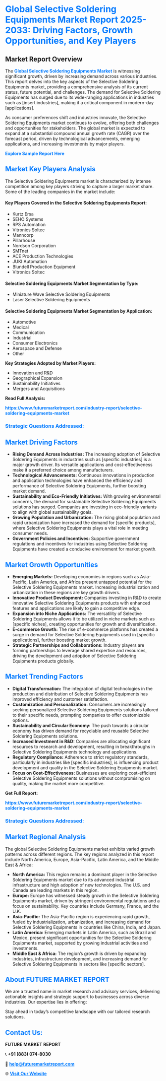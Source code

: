 <h1 style="color: #007BFF;">Global Selective Soldering Equipments Market Report 2025-2033: Driving Factors, Growth Opportunities, and Key Players</h1>

<section id="overview">
<h2>Market Report Overview</h2>
<p>The <a href="https://www.futuremarketreport.com/industry-report/selective-soldering-equipments-market" style="color: #007BFF; text-decoration: none;"><strong>Global Selective Soldering Equipments Market</strong></a> is witnessing significant growth, driven by increasing demand across various industries. This report delves into the key aspects of the Selective Soldering Equipments market, providing a comprehensive analysis of its current status, future potential, and challenges. The demand for Selective Soldering Equipments has surged due to its wide-ranging applications in industries such as [insert industries], making it a critical component in modern-day [applications].</p>
<p>As consumer preferences shift and industries innovate, the Selective Soldering Equipments market continues to evolve, offering both challenges and opportunities for stakeholders. The global market is expected to expand at a substantial compound annual growth rate (CAGR) over the forecast period, driven by technological advancements, emerging applications, and increasing investments by major players.</p>
</section>

<section id="overview">
<p><a href="https://www.futuremarketreport.com/request-sample/reportId=87280" style="color: #007BFF; text-decoration: none;"><strong>Explore Sample Report Here</strong></a></p>
</section>

<section id="key-players">
<h2 style="color: #007BFF;">Market Key Players Analysis</h2>
<p>The Selective Soldering Equipments market is characterized by intense competition among key players striving to capture a larger market share. Some of the leading companies in the market include:</p>
<h4>Key Players Covered in the Selective Soldering Equipments Report:</h4>
<ul><li>Kurtz Ersa</li><li>SEHO Systems</li><li>RPS Automation</li><li>Vitronics Soltec</li><li>Manncorp</li><li>Pillarhouse</li><li>Nordson Corporation</li><li>SMTnet</li><li>ACE Production Technologies</li><li>JUKI Automation</li><li>Blundell Production Equipment</li><li>Vitronics Soltec</li></ul>
<h4>Selective Soldering Equipments Market Segmentation by Type:</h4>
<ul><li>Miniature Wave Selective Soldering Equipments</li><li>Laser Selective Soldering Equipments</li></ul>

<h4>Selective Soldering Equipments Market Segmentation by Application:</h4>
<ul><li>Automotive</li><li>Medical</li><li>Communication</li><li>Industrial</li><li>Consumer Electronics</li><li>Aerospace and Defense</li><li>Other</li></ul>
<p><strong>Key Strategies Adopted by Market Players:</strong></p>
<ul>
<li>Innovation and R&D</li>
<li>Geographical Expansion</li>
<li>Sustainability Initiatives</li>
<li>Mergers and Acquisitions</li>
</ul>
</section>

<section>
<p><strong>Read Full Analysis: </strong></p><a href="https://www.futuremarketreport.com/industry-report/selective-soldering-equipments-market" style="color: #007BFF; text-decoration: none;"><strong>https://www.futuremarketreport.com/industry-report/selective-soldering-equipments-market</strong></a>
<h3 style="color: #007BFF;">Strategic Questions Addressed:</h3>
</section>

<section id="driving-factors">
<h2 style="color: #007BFF;">Market Driving Factors</h2>
<ul>
<li><strong>Rising Demand Across Industries:</strong> The increasing adoption of Selective Soldering Equipments in industries such as [specific industries] is a major growth driver. Its versatile applications and cost-effectiveness make it a preferred choice among manufacturers.</li>
<li><strong>Technological Advancements:</strong> Continuous innovations in production and application technologies have enhanced the efficiency and performance of Selective Soldering Equipments, further boosting market demand.</li>
<li><strong>Sustainability and Eco-Friendly Initiatives:</strong> With growing environmental concerns, the demand for sustainable Selective Soldering Equipments solutions has surged. Companies are investing in eco-friendly variants to align with global sustainability goals.</li>
<li><strong>Growing Population and Urbanization:</strong> The rising global population and rapid urbanization have increased the demand for [specific products], where Selective Soldering Equipments plays a vital role in meeting consumer needs.</li>
<li><strong>Government Policies and Incentives:</strong> Supportive government regulations and incentives for industries using Selective Soldering Equipments have created a conducive environment for market growth.</li>
</ul>
</section>

<section id="growth-opportunities">
<h2 style="color: #007BFF;">Market Growth Opportunities</h2>
<ul>
<li><strong>Emerging Markets:</strong> Developing economies in regions such as Asia-Pacific, Latin America, and Africa present untapped potential for the Selective Soldering Equipments market. Increasing industrialization and urbanization in these regions are key growth drivers.</li>
<li><strong>Innovative Product Development:</strong> Companies investing in R&D to create innovative Selective Soldering Equipments products with enhanced features and applications are likely to gain a competitive edge.</li>
<li><strong>Expansion into Niche Applications:</strong> The versatility of Selective Soldering Equipments allows it to be utilized in niche markets such as [specific niches], creating opportunities for growth and diversification.</li>
<li><strong>E-commerce Growth:</strong> The rise of e-commerce platforms has created a surge in demand for Selective Soldering Equipments used in [specific applications], further boosting market growth.</li>
<li><strong>Strategic Partnerships and Collaborations:</strong> Industry players are forming partnerships to leverage shared expertise and resources, driving the development and adoption of Selective Soldering Equipments products globally.</li>
</ul>
</section>

<section id="trending-factors">
<h2 style="color: #007BFF;">Market Trending Factors</h2>
<ul>
<li><strong>Digital Transformation:</strong> The integration of digital technologies in the production and distribution of Selective Soldering Equipments has improved efficiency and customer satisfaction.</li>
<li><strong>Customization and Personalization:</strong> Consumers are increasingly seeking personalized Selective Soldering Equipments solutions tailored to their specific needs, prompting companies to offer customizable options.</li>
<li><strong>Sustainability and Circular Economy:</strong> The push towards a circular economy has driven demand for recyclable and reusable Selective Soldering Equipments solutions.</li>
<li><strong>Increased Investment in R&D:</strong> Companies are allocating significant resources to research and development, resulting in breakthroughs in Selective Soldering Equipments technology and applications.</li>
<li><strong>Regulatory Compliance:</strong> Adherence to strict regulatory standards, particularly in industries like [specific industries], is influencing product development and quality in the Selective Soldering Equipments market.</li>
<li><strong>Focus on Cost-Effectiveness:</strong> Businesses are exploring cost-efficient Selective Soldering Equipments solutions without compromising on quality, making the market more competitive.</li>
</ul>
</section>

<section>
<p><strong>Get Full Report: </strong></p><a href="https://www.futuremarketreport.com/industry-report/selective-soldering-equipments-market" style="color: #007BFF; text-decoration: none;"><strong>https://www.futuremarketreport.com/industry-report/selective-soldering-equipments-market</strong></a>
<h3 style="color: #007BFF;">Strategic Questions Addressed:</h3>
</section>


<section id="regional-analysis">
<h2 style="color: #007BFF;">Market Regional Analysis</h2>
<p>The global Selective Soldering Equipments market exhibits varied growth patterns across different regions. The key regions analyzed in this report include North America, Europe, Asia-Pacific, Latin America, and the Middle East & Africa:</p>
<ul>
<li><strong>North America:</strong> This region remains a dominant player in the Selective Soldering Equipments market due to its advanced industrial infrastructure and high adoption of new technologies. The U.S. and Canada are leading markets in this region.</li>
<li><strong>Europe:</strong> Europe has witnessed steady growth in the Selective Soldering Equipments market, driven by stringent environmental regulations and a focus on sustainability. Key countries include Germany, France, and the U.K.</li>
<li><strong>Asia-Pacific:</strong> The Asia-Pacific region is experiencing rapid growth, fueled by industrialization, urbanization, and increasing demand for Selective Soldering Equipments in countries like China, India, and Japan.</li>
<li><strong>Latin America:</strong> Emerging markets in Latin America, such as Brazil and Mexico, present significant opportunities for the Selective Soldering Equipments market, supported by growing industrial activities and investments.</li>
<li><strong>Middle East & Africa:</strong> The region’s growth is driven by expanding industries, infrastructure development, and increasing demand for Selective Soldering Equipments in sectors like [specific sectors].</li>
</ul>
</section>

<footer>
<h2 style="color: #007BFF;">About FUTURE MARKET REPORT</h2>
<p>We are a trusted name in market research and advisory services, delivering actionable insights and strategic support to businesses across diverse industries. Our expertise lies in offering:</p>

<p>Stay ahead in today’s competitive landscape with our tailored research solutions.</p>

<h2 style="color: #007BFF;">Contact Us:</h2>
<p><strong>FUTURE MARKET REPORT</strong></p>
<p>📞 <strong>+91 (883) 074-8030</strong></p>
<p>📧 <strong><a href="mailto:help@futuremarketreport.com" style="color: #007BFF;">help@futuremarketreport.com</a></strong></p>
<p>🌐 <strong><a href="https://www.futuremarketreport.com/" style="color: #007BFF;">Visit Our Website</a></strong></p>
</footer>